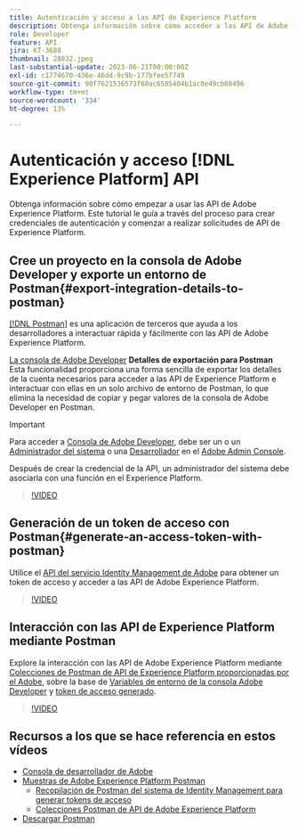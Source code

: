 ```yaml
---
title: Autenticación y acceso a las API de Experience Platform
description: Obtenga información sobre cómo acceder a las API de Adobe Experience Platform.
role: Developer
feature: API
jira: KT-3688
thumbnail: 28832.jpeg
last-substantial-update: 2023-06-21T00:00:00Z
exl-id: c1774670-436e-46dd-9c9b-177bfee5f749
source-git-commit: 90f7621536573f60ac6585404b1ac0e49cb08496
workflow-type: tm+mt
source-wordcount: '334'
ht-degree: 13%

---
```


# Autenticación y acceso [!DNL Experience Platform] API

Obtenga información sobre cómo empezar a usar las API de Adobe Experience Platform. Este tutorial le guía a través del proceso para crear credenciales de autenticación y comenzar a realizar solicitudes de API de Experience Platform.

## Cree un proyecto en la consola de Adobe Developer y exporte un entorno de Postman{#export-integration-details-to-postman}

[[!DNL Postman]](https://www.postman.com/) es una aplicación de terceros que ayuda a los desarrolladores a interactuar rápida y fácilmente con las API de Adobe Experience Platform.

[La consola de Adobe Developer](https://developer.adobe.com/console/home) **Detalles de exportación para Postman** Esta funcionalidad proporciona una forma sencilla de exportar los detalles de la cuenta necesarios para acceder a las API de Experience Platform e interactuar con ellas en un solo archivo de entorno de Postman, lo que elimina la necesidad de copiar y pegar valores de la consola de Adobe Developer en Postman.

>[!IMPORTANT]
>
>Para acceder a [Consola de Adobe Developer](https://developer.adobe.com/console/home), debe ser un o un [Administrador del sistema](https://helpx.adobe.com/enterprise/using/admin-roles.html) o una [Desarrollador](https://helpx.adobe.com/enterprise/using/manage-developers.html#:~:text=Add%20developers%20to%20a%20single%20product%20profile&amp;text=In%20the%20Admin%20Console%2C%20navigate,in%20the%20upper%2Dright%20corner.) en el [Adobe Admin Console](https://adminconsole.adobe.com).
>
> Después de crear la credencial de la API, un administrador del sistema debe asociarla con una función en el Experience Platform.

>[!VIDEO](https://video.tv.adobe.com/v/28832/?quality=12&learn=on)




## Generación de un token de acceso con Postman{#generate-an-access-token-with-postman}

Utilice el [API del servicio Identity Management de Adobe](https://github.com/adobe/experience-platform-postman-samples/tree/master/apis/ims) para obtener un token de acceso y acceder a las API de Adobe Experience Platform.

>[!VIDEO](https://video.tv.adobe.com/v/29698/?quality=12&learn=on)


## Interacción con las API de Experience Platform mediante Postman

Explore la interacción con las API de Adobe Experience Platform mediante [Colecciones de Postman de API de Experience Platform proporcionadas por el Adobe](https://github.com/adobe/experience-platform-postman-samples/tree/master/apis/experience-platform), sobre la base de [Variables de entorno de la consola Adobe Developer](#export-integration-details-to-postman) y [token de acceso generado](#generate-an-access-token-with-postman).

>[!VIDEO](https://video.tv.adobe.com/v/29704/?quality=12&learn=on)


## Recursos a los que se hace referencia en estos vídeos

* [Consola de desarrollador de Adobe](https://developer.adobe.com/console/home)
* [Muestras de Adobe Experience Platform Postman](https://github.com/adobe/experience-platform-postman-samples)
   * [Recopilación de Postman del sistema de Identity Management para generar tokens de acceso](https://github.com/adobe/experience-platform-postman-samples/tree/master/apis/ims)
   * [Colecciones Postman de API de Adobe Experience Platform](https://github.com/adobe/experience-platform-postman-samples/tree/master/apis/experience-platform)
* [Descargar Postman](https://www.postman.com/)
